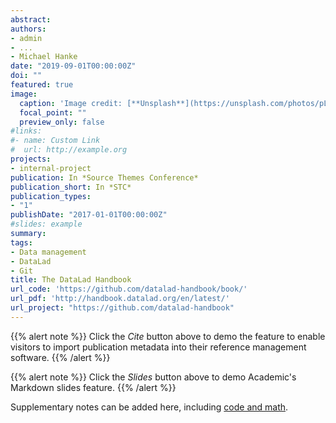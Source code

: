 ```yaml
---
abstract:
authors:
- admin
- ...
- Michael Hanke
date: "2019-09-01T00:00:00Z"
doi: ""
featured: true
image:
  caption: 'Image credit: [**Unsplash**](https://unsplash.com/photos/pLCdAaMFLTE)'
  focal_point: ""
  preview_only: false
#links:
#- name: Custom Link
#  url: http://example.org
projects:
- internal-project
publication: In *Source Themes Conference*
publication_short: In *STC*
publication_types:
- "1"
publishDate: "2017-01-01T00:00:00Z"
#slides: example
summary:
tags:
- Data management
- DataLad
- Git
title: The DataLad Handbook
url_code: 'https://github.com/datalad-handbook/book/'
url_pdf: 'http://handbook.datalad.org/en/latest/'
url_project: "https://github.com/datalad-handbook"
---
```


{{% alert note %}}
Click the *Cite* button above to demo the feature to enable visitors to import publication metadata into their reference management software.
{{% /alert %}}

{{% alert note %}}
Click the *Slides* button above to demo Academic's Markdown slides feature.
{{% /alert %}}

Supplementary notes can be added here, including [code and math](https://sourcethemes.com/academic/docs/writing-markdown-latex/).

